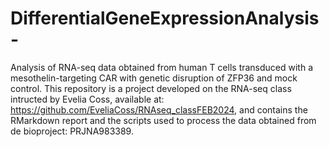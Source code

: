 # DifferentialGeneExpressionAnalysis-
Analysis of RNA-seq data obtained from human T cells transduced with a mesothelin-targeting CAR with genetic disruption of ZFP36 and mock control. This repository is a project developed on the RNA-seq class intructed by Evelia Coss, available at: https://github.com/EveliaCoss/RNAseq_classFEB2024, and contains the RMarkdown report and the scripts used to process the data obtained from de bioproject: PRJNA983389. 
